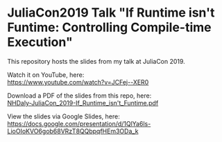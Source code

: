 # JuliaCon2019 Talk "If Runtime isn't Funtime: Controlling Compile-time Execution"

This repository hosts the slides from my talk at JuliaCon 2019.

Watch it on YouTube, here:
<br>https://www.youtube.com/watch?v=JCFej--XER0

Download a PDF of the slides from this repo, here:
<br>[NHDaly-JuliaCon_2019-If_Runtime_isn't_Funtime.pdf](https://github.com/NHDaly/juliaCon2019-If_Runtime_isn-t_Funtime-Slides/raw/master/NHDaly-JuliaCon_2019-If_Runtime_isn't_Funtime.pdf)

View the slides via Google Slides, here:
<br>https://docs.google.com/presentation/d/1QlYa6ls-LioOIoKVO6gob68VRzT8QQbpqfHEm3ODa_k
